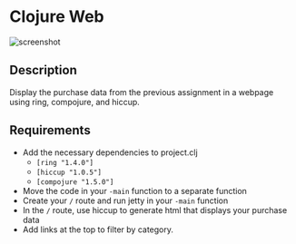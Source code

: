 # Clojure Web

![screenshot](http://i.imgur.com/TDb2gMO.gif)

## Description

Display the purchase data from the previous assignment in a webpage using ring, compojure, and hiccup.

## Requirements

* Add the necessary dependencies to project.clj
  * `[ring "1.4.0"]`
  * `[hiccup "1.0.5"]`
  * `[compojure "1.5.0"]`
* Move the code in your `-main` function to a separate function
* Create your `/` route and run jetty in your `-main` function
* In the `/` route, use hiccup to generate html that displays your purchase data
* Add links at the top to filter by category.
